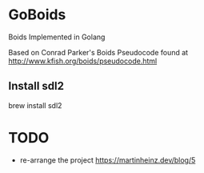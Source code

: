 # GoBoids
Boids Implemented in Golang


Based on Conrad Parker's Boids Pseudocode found at http://www.kfish.org/boids/pseudocode.html 

## Install sdl2
brew install sdl2


# TODO
* re-arrange the project https://martinheinz.dev/blog/5
